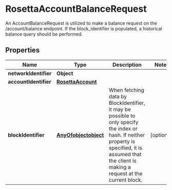 

# RosettaAccountBalanceRequest

An AccountBalanceRequest is utilized to make a balance request on the /account/balance endpoint. If the block_identifier is populated, a historical balance query should be performed.

## Properties

Name | Type | Description | Notes
------------ | ------------- | ------------- | -------------
**networkIdentifier** | **Object** |  | 
**accountIdentifier** | [**RosettaAccount**](RosettaAccount.md) |  | 
**blockIdentifier** | [**AnyOfobjectobject**](AnyOfobjectobject.md) | When fetching data by BlockIdentifier, it may be possible to only specify the index or hash. If neither property is specified, it is assumed that the client is making a request at the current block. |  [optional]



